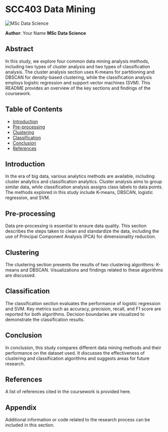 # SCC403 Data Mining 

![MSc Data Science](https://your-university-logo-url.com)

**Author**: Your Name
**MSc Data Science**

## Abstract

In this study, we explore four common data mining analysis methods, including two types of cluster analysis and two types of classification analysis. The cluster analysis section uses K-means for partitioning and DBSCAN for density-based clustering, while the classification analysis employs logistic regression and support vector machines (SVM). This README provides an overview of the key sections and findings of the coursework.

## Table of Contents

- [Introduction](#introduction)
- [Pre-processing](#pre-processing)
- [Clustering](#clustering)
- [Classification](#classification)
- [Conclusion](#conclusion)
- [References](#references)

## Introduction

In the era of big data, various analytics methods are available, including cluster analytics and classification analytics. Cluster analysis aims to group similar data, while classification analysis assigns class labels to data points. The methods explored in this study include K-means, DBSCAN, logistic regression, and SVM.

## Pre-processing

Data pre-processing is essential to ensure data quality. This section describes the steps taken to clean and standardize the data, including the use of Principal Component Analysis (PCA) for dimensionality reduction.

## Clustering

The clustering section presents the results of two clustering algorithms: K-means and DBSCAN. Visualizations and findings related to these algorithms are discussed.

## Classification

The classification section evaluates the performance of logistic regression and SVM. Key metrics such as accuracy, precision, recall, and F1 score are reported for both algorithms. Decision boundaries are visualized to demonstrate the classification results.

## Conclusion

In conclusion, this study compares different data mining methods and their performance on the dataset used. It discusses the effectiveness of clustering and classification algorithms and suggests areas for future research.

## References

A list of references cited in the coursework is provided here.

## Appendix

Additional information or code related to the research process can be included in this section.

